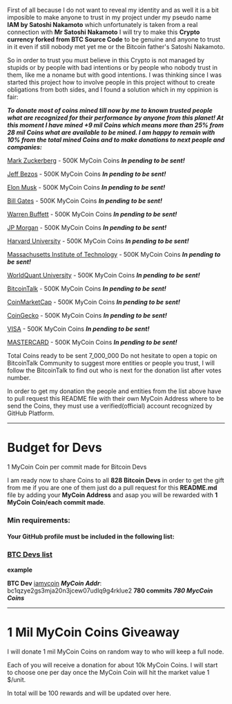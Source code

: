 First of all because I do not want to reveal my identity and as well it is a bit imposible to make anyone to trust in my project under my pseudo name <b>IAM by Satoshi Nakamoto</b> which unfortunately is taken from a real connection with <b>Mr Satoshi Nakamoto</b> I will try to make this <b>Crypto currency forked from BTC Source Code</b> to be genuine and anyone to trust in it even if still nobody met yet me or the Bitcoin father's Satoshi Nakamoto.

So in order to trust you must believe in this Crypto is not managed by stupids or by people with bad intentions or by people who nobody trust in them, like me a noname but with good intentions. I was thinking since I was started this project how to involve people in this project without to create obligations from both sides, and I found a solution which in my oppinion is fair:

<b><i>To donate most of coins mined till now by me to known trusted people what are recognized for their performance by anyone from this planet! At this moment I have mined +9 mil Coins which means more than 25% from 28 mil Coins what are available to be mined. I am happy to remain with 10% from the total mined Coins and to make donations to next people and companies:</b></i>

[Mark Zuckerberg](https://en.wikipedia.org/wiki/Mark_Zuckerberg) - 500K MyCoin Coins <b><i>In pending to be sent!</b></i>

[Jeff Bezos](https://en.wikipedia.org/wiki/Jeff_Bezos) - 500K MyCoin Coins <b><i>In pending to be sent!</b></i>

[Elon Musk](https://en.wikipedia.org/wiki/Elon_Musk) - 500K MyCoin Coins <b><i>In pending to be sent!</b></i>

[Bill Gates](https://en.wikipedia.org/wiki/Bill_Gates) - 500K MyCoin Coins <b><i>In pending to be sent!</b></i>

[Warren Buffett](https://en.wikipedia.org/wiki/Warren_Buffett) - 500K MyCoin Coins <b><i>In pending to be sent!</b></i>

[JP Morgan](https://www.jpmorgan.com/) - 500K MyCoin Coins <b><i>In pending to be sent!</b></i>

[Harvard University](https://www.harvard.edu/) - 500K MyCoin Coins <b><i>In pending to be sent!</b></i>

[Massachusetts Institute of Technology](https://www.mit.edu/) - 500K MyCoin Coins <b><i>In pending to be sent!</b></i>

[WorldQuant University](https://www.wqu.edu/) - 500K MyCoin Coins <b><i>In pending to be sent!</b></i>

[BitcoinTalk](https://bitcointalk.org/) - 500K MyCoin Coins <b><i>In pending to be sent!</b></i>

[CoinMarketCap](https://coinmarketcap.com/) - 500K MyCoin Coins <b><i>In pending to be sent!</b></i>

[CoinGecko](https://www.coingecko.com/) - 500K MyCoin Coins <b><i>In pending to be sent!</b></i>

[VISA](https://en.wikipedia.org/wiki/Visa_Inc.) - 500K MyCoin Coins <b><i>In pending to be sent!</b></i>

[MASTERCARD](https://en.wikipedia.org/wiki/Mastercard) - 500K MyCoin Coins <b><i>In pending to be sent!</b></i>

Total Coins ready to be sent 7_000_000
Do not hesitate to open a topic on BitcoinTalk Community to suggest more entities or people you trust, I will follow the BitcoinTalk to find out who is next for the donation list after votes number. 

In order to get my donation the people and entities from the list above have to pull request this README file with their own MyCoin Address where to be send the Coins, they must use a verified(official) account recognized by GitHub Platform.

<hr>

# Budget for Devs
1 MyCoin Coin per commit made for Bitcoin Devs

I am ready now to share Coins to all <b>828 Bitcoin Devs</b> in order to get the gift from me if you are one of them just do a pull request for this <b>README.md</b> file by adding your <b>MyCoin Address</b> and asap you will be rewarded with <b>1 MyCoin Coin/each commit made</b>.

### Min requirements:

#### Your GitHub profile must be included in the following list:

### [BTC Devs list](https://github.com/bitcoin/bitcoin/graphs/contributors)

<b>example</b>

<b>BTC Dev</b> [iamycoin](https://github.com/iamycoin) <b><i>MyCoin Addr</i></b>: bc1qzye2gs3mja20n3jcew07udlq9g4rklue2 <b>780 commits</b> <b><i>780 MycCoin Coins</i></b>

<hr>

# 1 Mil MyCoin Coins Giveaway

I will donate 1 mil MyCoin Coins on random way to who will keep a full node.

Each of you will receive a donation for about 10k MyCoin Coins. I will start to choose one per day once the MyCoin Coin will hit the market value 1 $/unit.

In total will be 100 rewards and will be updated over here.
